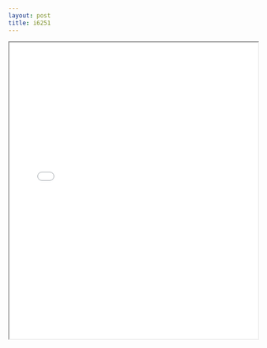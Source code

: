 ```yaml
---
layout: post
title: i6251
---
```


<div class="pdf-container">
<iframe src="/ea/assets/pdfs/pub.n.ins/i6251.pdf" height="600" width="100%" allowFullScreen="true"></iframe>
</div>

